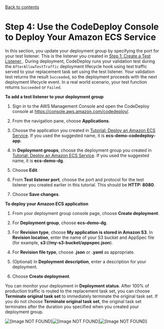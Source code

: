 [Back to contents](index.md)

# Step 4: Use the CodeDeploy Console to Deploy Your Amazon ECS Service<a name="tutorial-ecs-with-hooks-deployment"></a>

 In this section, you update your deployment group by specifying the port for your test listener\. This is the listener you created in [ Step 1: Create a Test Listener ](tutorial-ecs-with-hooks-create-second-listener.md)\. During deployment, CodeDeploy runs your validation test during the `AfterAllowTestTraffic` deployment lifecycle hook using test traffic served to your replacement task set using the test listener\. Your validation test returns the result `Succeeded`, so the deployment proceeds with the next deployment lifecycle event\. In a real world scenario, your test function returns `Succeeded` or `Failed`\. 

**To add a test listener to your deployment group**

1. Sign in to the AWS Management Console and open the CodeDeploy console at [https://console\.aws\.amazon\.com/codedeploy/](https://console.aws.amazon.com/codedeploy/)\.

1. From the navigation pane, choose **Applications**\. 

1. Choose the application you created in [Tutorial: Deploy an Amazon ECS Service](tutorial-ecs-deployment.md)\. If you used the suggested name, it is **ecs\-demo\-codedeploy\-app**\.

1. In **Deployment groups**, choose the deployment group you created in [Tutorial: Deploy an Amazon ECS Service](tutorial-ecs-deployment.md)\. If you used the suggested name, it is **ecs\-demo\-dg**\.

1.  Choose **Edit**\. 

1. From **Test listener port**, choose the port and protocol for the test listener you created earlier in this tutorial\. This should be **HTTP: 8080**\. 

1.  Choose **Save changes**\. 

**To deploy your Amazon ECS application**

1. From your deployment group console page, choose **Create deployment**\.

1.  For **Deployment group**, choose **ecs\-demo\-dg**\. 

1.  For **Revision type**, choose **My application is stored in Amazon S3**\. In **Revision location**, enter the name of your S3 bucket and AppSpec file \(for example, **s3://my\-s3\-bucket/appspec\.json**\)\. 

1.  For **Revision file type**, choose **\.json** or **\.yaml** as appropriate\. 

1.  \(Optional\) In **Deployment description**, enter a description for your deployment\. 

1. Choose **Create deployment**\.

 You can monitor your deployment in **Deployment status**\. After 100% of production traffic is routed to the replacement task set, you can choose **Terminate original task set** to immediately terminate the original task set\. If you do not choose **Terminate original task set**, the original task set terminates after the duration you specified when you created your deployment group\. 

![\[Image NOT FOUND\]](http://docs.aws.amazon.com/codedeploy/latest/userguide/images/ecs-tutorial-deployment-status-with-test-listener.png)![\[Image NOT FOUND\]](http://docs.aws.amazon.com/codedeploy/latest/userguide/)![\[Image NOT FOUND\]](http://docs.aws.amazon.com/codedeploy/latest/userguide/)